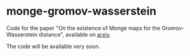 # monge-gromov-wasserstein
Code for the paper "On the existence of Monge maps for the Gromov-Wasserstein distance", available on [arxiv](https://arxiv.org/abs/2210.11945).

The code will be available very soon.
